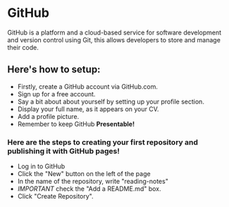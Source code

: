 # GitHub

GitHub is a platform and a cloud-based service for software development and version control using Git, this allows developers to store and manage their code.

## Here's how to setup:

- Firstly, create a GitHub account via GitHub.com.
- Sign up for a free account.
- Say a bit about about yourself by setting up your profile section.
- Display your full name, as it appears on your CV.
- Add a profile picture.
- Remember to keep GitHub **Presentable!**

### Here are the steps to creating your first repository and publishing it with GitHub pages!

- Log in to GitHub
- Click the "New" button on the left of the page
- In the name of the repository, write "reading-notes"
- *IMPORTANT* check the "Add a README.md" box.
- Click "Create Repository".

